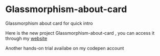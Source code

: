 # Glassmorphism-about-card
Glassmorphism about card for quick intro

Here is the new project Glassmorphism-about-card , you can access it through my [website](https://glassmorphism-about-card-rm2o5f7e7-bhargavkadali39.vercel.app/)

Another hands-on trial availabe on my codepen account
